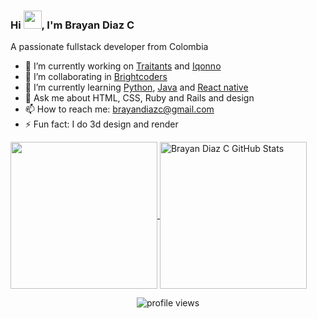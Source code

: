 ### Hi <img src="https://github.com/TheDudeThatCode/TheDudeThatCode/blob/master/Assets/Hi.gif" width="29px">, I'm Brayan Diaz C

A passionate fullstack developer from Colombia

- 🔭 I’m currently working on [Traitants](https://traitants.com/) and [Iqonno](https://iqonno.com/)
- 👯 I’m collaborating in [Brightcoders](http://www.brightcoders.com/)
- 🌱 I’m currently learning [Python](https://www.python.org/), [Java](https://www.java.com/) and [React native](https://reactnative.dev/)
- 💬 Ask me about HTML, CSS, Ruby and Rails and design
- 📫 How to reach me: brayandiazc@gmail.com
- ⚡ Fun fact: I do 3d design and render
<!--
- 👨‍💻 All of my projects are available at
- 📝 I regularly write articles on
- 📄 Know about my experiences
-->

<a href="https://github.com/brayandiazc/brayandiazc">
  <img height="235px" align="center" src="https://github-readme-stats.vercel.app/api/top-langs/?username=brayandiazc&hide=java&title_color=ffffff&text_color=c9cacc&icon_color=2bbc8a&bg_color=1d1f21" />
</a>
<a href="https://github.com/brayandiazc/brayandiazc">
  <img height="235px" align="center" src="https://github-readme-stats.vercel.app/api?username=brayandiazc&show_icons=true&line_height=27&count_private=true&title_color=ffffff&text_color=c9cacc&icon_color=2bbc8a&bg_color=1d1f21" alt="Brayan Diaz C GitHub Stats" />
</a>  
  
<p></p>
<p align="center">
  <img src="https://gpvc.arturio.dev/brayandiazc" alt="profile views">
</p>
